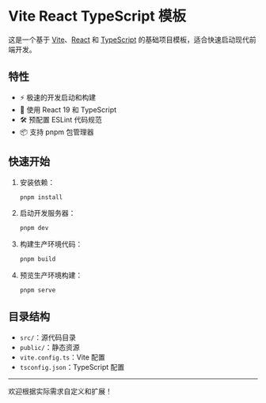 # Vite React TypeScript 模板

这是一个基于 [Vite](https://vitejs.dev/)、[React](https://react.dev/) 和 [TypeScript](https://www.typescriptlang.org/) 的基础项目模板，适合快速启动现代前端开发。

## 特性

- ⚡️ 极速的开发启动和构建
- 🦄 使用 React 19 和 TypeScript
- 🛠️ 预配置 ESLint 代码规范
- 📦 支持 pnpm 包管理器

## 快速开始

1. 安装依赖：

   ```bash
   pnpm install
   ```

2. 启动开发服务器：

   ```bash
   pnpm dev
   ```

3. 构建生产环境代码：

   ```bash
   pnpm build
   ```

4. 预览生产环境构建：

   ```bash
   pnpm serve
   ```

## 目录结构

- `src/`：源代码目录
- `public/`：静态资源
- `vite.config.ts`：Vite 配置
- `tsconfig.json`：TypeScript 配置

---

欢迎根据实际需求自定义和扩展！